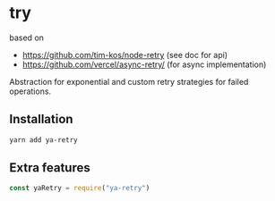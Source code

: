 # try

based on
- https://github.com/tim-kos/node-retry (see doc for api)
- https://github.com/vercel/async-retry/ (for async implementation)

Abstraction for exponential and custom retry strategies for failed operations.

## Installation

```sh
yarn add ya-retry
```

## Extra features

```js
const yaRetry = require("ya-retry")

```